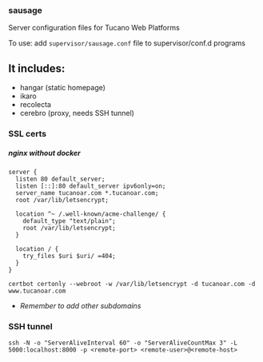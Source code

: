 ### sausage
Server configuration files for Tucano Web Platforms

To use: add `supervisor/sausage.conf` file to supervisor/conf.d programs

## It includes:
* hangar (static homepage)
* ikaro
* recolecta
* cerebro (proxy, needs SSH tunnel)

### SSL certs
##### nginx without docker
```
server {
  listen 80 default_server;
  listen [::]:80 default_server ipv6only=on;
  server_name tucanoar.com *.tucanoar.com;
  root /var/lib/letsencrypt;

  location ^~ /.well-known/acme-challenge/ {
    default_type "text/plain";
    root /var/lib/letsencrypt;
  }

  location / {
    try_files $uri $uri/ =404;
  }
}
```

`certbot certonly --webroot -w /var/lib/letsencrypt -d tucanoar.com -d www.tucanoar.com`
* _Remember to add other subdomains_

### SSH tunnel
```
ssh -N -o "ServerAliveInterval 60" -o "ServerAliveCountMax 3" -L 5000:localhost:8000 -p <remote-port> <remote-user>@<remote-host>
```
